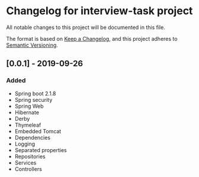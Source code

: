 # Changelog for interview-task project
All notable changes to this project will be documented in this file.

The format is based on [Keep a Changelog](https://keepachangelog.com/en/1.0.0/),
and this project adheres to [Semantic Versioning](https://semver.org/spec/v2.0.0.html).

## [0.0.1] - 2019-09-26
### Added
- Spring boot 2.1.8
- Spring security
- Spring Web
- Hibernate
- Derby
- Thymeleaf
- Embedded Tomcat
- Dependencies
- Logging
- Separated properties
- Repositories
- Services
- Controllers